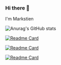 ### Hi there 👋

I'm Markstien

<!--
**Marksteinsong/Marksteinsong** is a ✨ _special_ ✨ repository because its `README.md` (this file) appears on your GitHub profile.

Here are some ideas to get you started:

- 🔭 I’m currently working on ...
- 🌱 I’m currently learning ...
- 👯 I’m looking to collaborate on ...
- 🤔 I’m looking for help with ...
- 💬 Ask me about ...
- 📫 How to reach me: ...
- 😄 Pronouns: ...
- ⚡ Fun fact: ...
-->

![Anurag's GitHub stats](https://github-readme-stats.vercel.app/api?username=Marksteinsong&show_icons=true&theme=dark&count_private=true)

[![Readme Card](https://github-readme-stats.vercel.app/api/pin/?username=Marksteinsong&repo=fly&theme=dark)](https://github.com/anuraghazra/github-readme-stats)

[![Readme Card](https://github-readme-stats.vercel.app/api/pin/?username=Marksteinsong&repo=ExquisiteDB&theme=dark)](https://github.com/anuraghazra/github-readme-stats)

[![Readme Card](https://github-readme-stats.vercel.app/api/pin/?username=Marksteinsong&repo=EventTarget&theme=dark)](https://github.com/anuraghazra/github-readme-stats)

